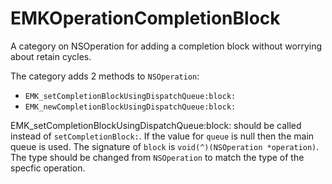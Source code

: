 EMKOperationCompletionBlock
===========================

A category on NSOperation for adding a completion block without worrying about retain cycles.

The category adds 2 methods to `NSOperation`:

- `EMK_setCompletionBlockUsingDispatchQueue:block:`
- `EMK_newCompletionBlockUsingDispatchQueue:block:`

EMK_setCompletionBlockUsingDispatchQueue:block: should be called instead of `setCompletionBlock:`. If the value for `queue` is null then the main queue is used. The signature of `block` is `void(^)(NSOperation *operation)`. The type should be changed from `NSOperation` to match the type of the specfic operation.
